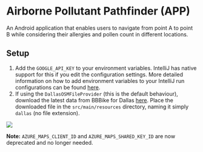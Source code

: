 # Airborne Pollutant Pathfinder (APP)

An Android application that enables users to navigate from point A to point B while considering
their allergies and pollen count in different locations.

## Setup

1. Add the `GOOGLE_API_KEY` to your environment variables. IntelliJ has native support for this if 
   you edit the configuration settings. More detailed information on how to add environment
   variables to your IntelliJ run configurations can be found 
   [here](https://www.jetbrains.com/help/objc/add-environment-variables-and-program-arguments.html#add-environment-variables).
2. If using the `DallasOSMFileProvider` (this is the default behaviour), download the latest data from BBBike
   for Dallas 
   [here](https://download.bbbike.org/osm/bbbike/Dallas/Dallas.osm.pbf). Place the
   downloaded file in the `src/main/resources` directory, naming it simply `dallas` (no file extension).

![](https://i.imgur.com/g3dg3Ls.png)

**Note:** `AZURE_MAPS_CLIENT_ID` and `AZURE_MAPS_SHARED_KEY_ID` are now deprecated and no 
longer needed.
